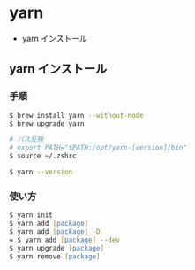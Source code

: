 # yarn

* yarn インストール

## yarn インストール

### 手順

```zsh
$ brew install yarn --without-node
$ brew upgrade yarn

# パス反映
# export PATH="$PATH:/opt/yarn-[version]/bin"
$ source ~/.zshrc

$ yarn --version
```

### 使い方

```zsh
$ yarn init
$ yarn add [package]
$ yarn add [package] -D
= $ yarn add [package] --dev
$ yarn upgrade [package]
$ yarn remove [package]

```
